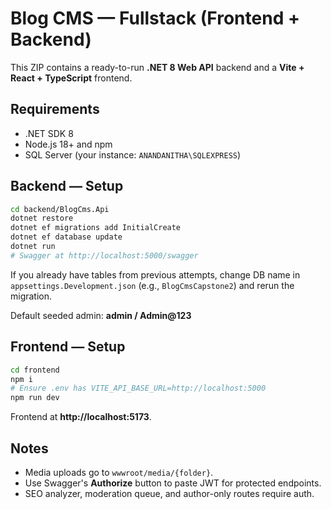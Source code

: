 # Blog CMS — Fullstack (Frontend + Backend)

This ZIP contains a ready-to-run **.NET 8 Web API** backend and a **Vite + React + TypeScript** frontend.

## Requirements
- .NET SDK 8
- Node.js 18+ and npm
- SQL Server (your instance: `ANANDANITHA\SQLEXPRESS`)

## Backend — Setup
```bash
cd backend/BlogCms.Api
dotnet restore
dotnet ef migrations add InitialCreate
dotnet ef database update
dotnet run
# Swagger at http://localhost:5000/swagger
```
If you already have tables from previous attempts, change DB name in `appsettings.Development.json` (e.g., `BlogCmsCapstone2`) and rerun the migration.

Default seeded admin: **admin / Admin@123**

## Frontend — Setup
```bash
cd frontend
npm i
# Ensure .env has VITE_API_BASE_URL=http://localhost:5000
npm run dev
```
Frontend at **http://localhost:5173**.

## Notes
- Media uploads go to `wwwroot/media/{folder}`.
- Use Swagger's **Authorize** button to paste JWT for protected endpoints.
- SEO analyzer, moderation queue, and author-only routes require auth.
